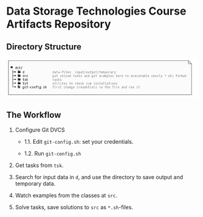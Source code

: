 # Data Storage Technologies Course Artifacts Repository

## Directory Structure

![directory structure](atf/dst.c.png)

## The Workflow

1. Configure Git DVCS

    - 1.1. Edit `git-config.sh`: set your credentials.

    - 1.2. Run `git-config.sh`

2. Get tasks from `tsk`.
3. Search for input data in `d`, and use the directory to save output and temporary data.
4. Watch examples from the classes at `src`.
5. Solve tasks, save solutions to `src` as `*.sh`-files.
